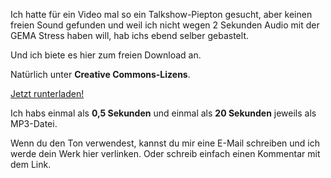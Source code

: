 <!--
.. title: Talkshow-Piepton
.. slug: 281-talkshow-piepton
.. date: 2007-10-20 22:28:48
.. tags: Creative Commons,Audio
.. description: 
.. type: text
-->

Ich hatte für ein Video mal so ein Talkshow-Piepton gesucht, aber keinen freien Sound gefunden und weil ich nicht wegen 2 Sekunden Audio mit der GEMA Stress haben will, hab ichs ebend selber gebastelt.
<!-- TEASER_END -->

Und ich biete es hier zum freien Download an.

Natürlich unter **Creative Commons-Lizens**.

[Jetzt runterladen!](http://davidak.de/ccount/click.php?id=8)

Ich habs einmal als **0,5 Sekunden** und einmal als **20 Sekunden** jeweils als MP3-Datei.

Wenn du den Ton verwendest, kannst du mir eine E-Mail schreiben und ich werde dein Werk hier verlinken.
Oder schreib einfach einen Kommentar mit dem Link.
